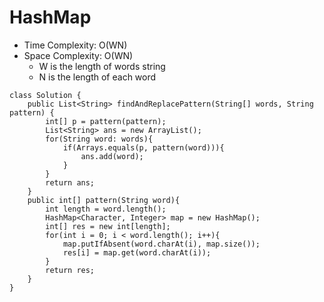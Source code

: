 # HashMap
* Time Complexity: O(WN)
* Space Complexity: O(WN)
	* W is the length of words string
	* N is the length of each word
```
class Solution {
    public List<String> findAndReplacePattern(String[] words, String pattern) {
        int[] p = pattern(pattern);
        List<String> ans = new ArrayList();
        for(String word: words){
            if(Arrays.equals(p, pattern(word))){
                ans.add(word);
            }
        }
        return ans;
    }
    public int[] pattern(String word){
        int length = word.length();
        HashMap<Character, Integer> map = new HashMap();
        int[] res = new int[length];
        for(int i = 0; i < word.length(); i++){
            map.putIfAbsent(word.charAt(i), map.size());
            res[i] = map.get(word.charAt(i));
        }
        return res;
    }
}
```